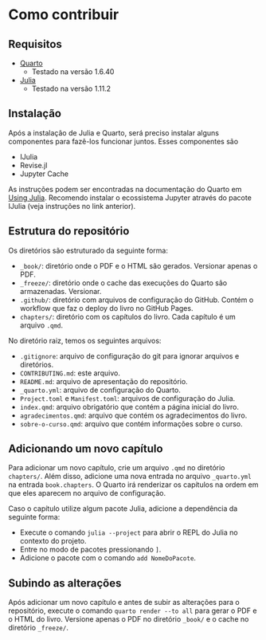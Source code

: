 # Como contribuir

## Requisitos

- [Quarto](https://quarto.org/)
  - Testado na versão 1.6.40
- [Julia](https://julialang.org/)
  - Testado na versão 1.11.2

## Instalação

Após a instalação de Julia e Quarto, será preciso instalar alguns componentes para fazê-los funcionar juntos. Esses componentes são

- IJulia
- Revise.jl
- Jupyter Cache

As instruções podem ser encontradas na documentação do Quarto em [Using Julia](https://quarto.org/docs/computations/julia.html). Recomendo instalar o ecossistema Jupyter através do pacote IJulia (veja instruções no link anterior).

## Estrutura do repositório

Os diretórios são estruturado da seguinte forma:

- `_book/`: diretório onde o PDF e o HTML são gerados. Versionar apenas o PDF.
- `_freeze/`: diretório onde o cache das execuções do Quarto são armazenadas. Versionar.
- `.github/`: diretório com arquivos de configuração do GitHub. Contém o workflow que faz o deploy do livro no GitHub Pages.
- `chapters/`: diretório com os capítulos do livro. Cada capítulo é um arquivo `.qmd`.

No diretório raiz, temos os seguintes arquivos:

- `.gitignore`: arquivo de configuração do git para ignorar arquivos e diretórios.
- `CONTRIBUTING.md`: este arquivo.
- `README.md`: arquivo de apresentação do repositório.
- `_quarto.yml`: arquivo de configuração do Quarto.
- `Project.toml` e `Manifest.toml`: arquivos de configuração do Julia.
- `index.qmd`: arquivo obrigatório que contém a página inicial do livro.
- `agradecimentos.qmd`: arquivo que contém os agradecimentos do livro.
- `sobre-o-curso.qmd`: arquivo que contém informações sobre o curso.

## Adicionando um novo capítulo

Para adicionar um novo capítulo, crie um arquivo `.qmd` no diretório `chapters/`. Além disso, adicione uma nova entrada no arquivo `_quarto.yml` na entrada `book.chapters`. O Quarto irá renderizar os capítulos na ordem em que eles aparecem no arquivo de configuração.

Caso o capítulo utilize algum pacote Julia, adicione a dependência da seguinte forma:

- Execute o comando `julia --project` para abrir o REPL do Julia no contexto do projeto.
- Entre no modo de pacotes pressionando `]`.
- Adicione o pacote com o comando `add NomeDoPacote`.

## Subindo as alterações

Após adicionar um novo capítulo e antes de subir as alterações para o repositório, execute o comando `quarto render --to all` para gerar o PDF e o HTML do livro. Versione apenas o PDF no diretório `_book/` e o cache no diretório `_freeze/`.